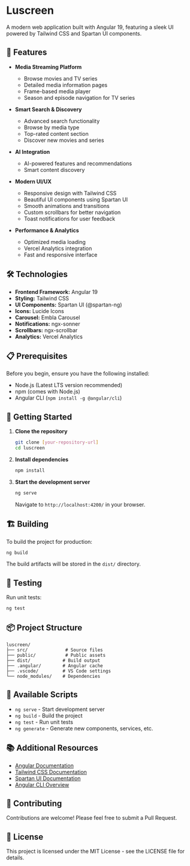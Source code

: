
# Luscreen

A modern web application built with Angular 19, featuring a sleek UI powered by Tailwind CSS and Spartan UI components.

## 🚀 Features

- **Media Streaming Platform**
  - Browse movies and TV series
  - Detailed media information pages
  - Frame-based media player
  - Season and episode navigation for TV series

- **Smart Search & Discovery**
  - Advanced search functionality
  - Browse by media type
  - Top-rated content section
  - Discover new movies and series

- **AI Integration**
  - AI-powered features and recommendations
  - Smart content discovery

- **Modern UI/UX**
  - Responsive design with Tailwind CSS
  - Beautiful UI components using Spartan UI
  - Smooth animations and transitions
  - Custom scrollbars for better navigation
  - Toast notifications for user feedback

- **Performance & Analytics**
  - Optimized media loading
  - Vercel Analytics integration
  - Fast and responsive interface


## 🛠️ Technologies

- **Frontend Framework:** Angular 19
- **Styling:** Tailwind CSS
- **UI Components:** Spartan UI (@spartan-ng)
- **Icons:** Lucide Icons
- **Carousel:** Embla Carousel
- **Notifications:** ngx-sonner
- **Scrollbars:** ngx-scrollbar
- **Analytics:** Vercel Analytics

## 📋 Prerequisites

Before you begin, ensure you have the following installed:
- Node.js (Latest LTS version recommended)
- npm (comes with Node.js)
- Angular CLI (`npm install -g @angular/cli`)

## 🚀 Getting Started

1. **Clone the repository**
   ```bash
   git clone [your-repository-url]
   cd luscreen
   ```

2. **Install dependencies**
   ```bash
   npm install
   ```

3. **Start the development server**
   ```bash
   ng serve
   ```
   Navigate to `http://localhost:4200/` in your browser.

## 🏗️ Building

To build the project for production:
```bash
ng build
```
The build artifacts will be stored in the `dist/` directory.

## 🧪 Testing

Run unit tests:
```bash
ng test
```

## 📦 Project Structure

```
luscreen/
├── src/              # Source files
├── public/           # Public assets
├── dist/            # Build output
├── .angular/        # Angular cache
├── .vscode/         # VS Code settings
└── node_modules/    # Dependencies
```

## 🔧 Available Scripts

- `ng serve` - Start development server
- `ng build` - Build the project
- `ng test` - Run unit tests
- `ng generate` - Generate new components, services, etc.

## 📚 Additional Resources

- [Angular Documentation](https://angular.dev)
- [Tailwind CSS Documentation](https://tailwindcss.com/docs)
- [Spartan UI Documentation](https://spartan.ng)
- [Angular CLI Overview](https://angular.dev/tools/cli)

## 🤝 Contributing

Contributions are welcome! Please feel free to submit a Pull Request.

## 📝 License

This project is licensed under the MIT License - see the LICENSE file for details.
